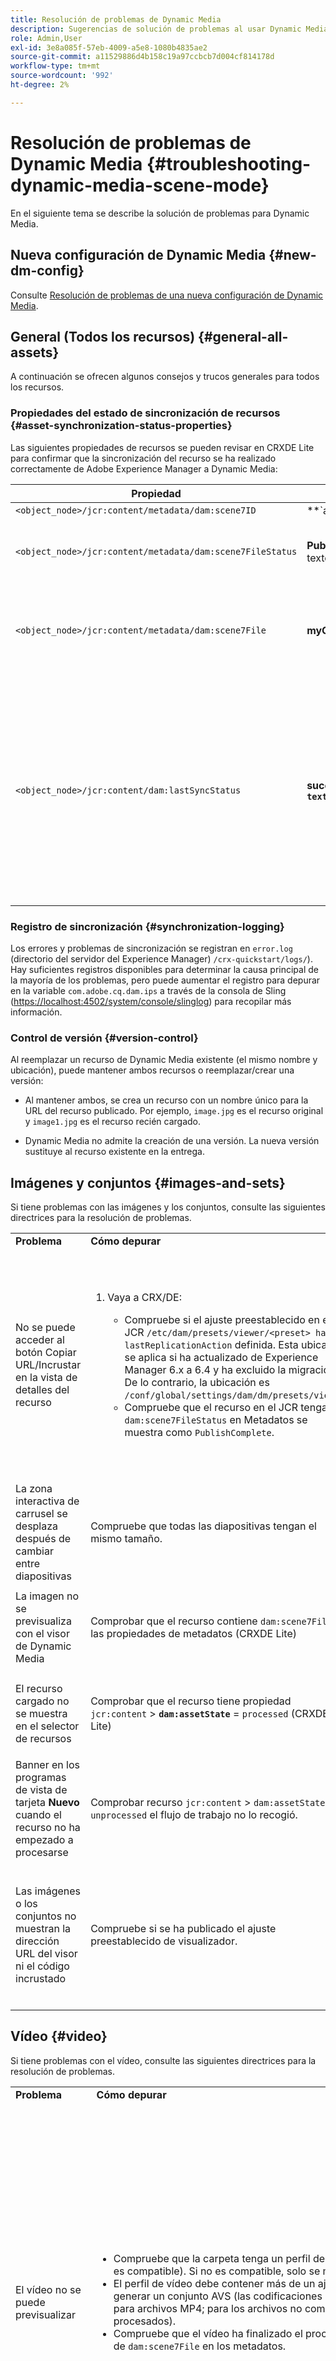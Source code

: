 ```yaml
---
title: Resolución de problemas de Dynamic Media
description: Sugerencias de solución de problemas al usar Dynamic Media.
role: Admin,User
exl-id: 3e8a085f-57eb-4009-a5e8-1080b4835ae2
source-git-commit: a11529886d4b158c19a97ccbcb7d004cf814178d
workflow-type: tm+mt
source-wordcount: '992'
ht-degree: 2%

---
```


# Resolución de problemas de Dynamic Media {#troubleshooting-dynamic-media-scene-mode}

En el siguiente tema se describe la solución de problemas para Dynamic Media.

## Nueva configuración de Dynamic Media {#new-dm-config}

Consulte [Resolución de problemas de una nueva configuración de Dynamic Media](/help/assets/dynamic-media/config-dm.md#troubleshoot-dm-config).

## General (Todos los recursos) {#general-all-assets}

A continuación se ofrecen algunos consejos y trucos generales para todos los recursos.

### Propiedades del estado de sincronización de recursos {#asset-synchronization-status-properties}

Las siguientes propiedades de recursos se pueden revisar en CRXDE Lite para confirmar que la sincronización del recurso se ha realizado correctamente de Adobe Experience Manager a Dynamic Media:

| **Propiedad** | **Ejemplo** | **Descripción** |
|---|---|---|
| `<object_node>/jcr:content/metadata/dam:scene7ID` | **`a|364266`** | Indicador general de que el nodo está vinculado a Dynamic Media. |
| `<object_node>/jcr:content/metadata/dam:scene7FileStatus` | **PublishComplete** o texto de error | Estado de carga de recursos en Dynamic Media. |
| `<object_node>/jcr:content/metadata/dam:scene7File` | **myCompany/myAssetID** | Debe rellenarse para generar direcciones URL para el recurso remoto de Dynamic Media. |
| `<object_node>/jcr:content/dam:lastSyncStatus` | **success** o **error:`<error text>`** | Estado de sincronización de conjuntos (conjuntos de giros, conjuntos de imágenes, etc.), ajustes preestablecidos de imagen, ajustes preestablecidos de visor, actualizaciones de mapas de imágenes para un recurso o imágenes editadas. |

### Registro de sincronización {#synchronization-logging}

Los errores y problemas de sincronización se registran en `error.log` (directorio del servidor del Experience Manager) `/crx-quickstart/logs/`). Hay suficientes registros disponibles para determinar la causa principal de la mayoría de los problemas, pero puede aumentar el registro para depurar en la variable `com.adobe.cq.dam.ips` a través de la consola de Sling ([https://localhost:4502/system/console/slinglog](https://localhost:4502/system/console/slinglog)) para recopilar más información.

### Control de versión {#version-control}

Al reemplazar un recurso de Dynamic Media existente (el mismo nombre y ubicación), puede mantener ambos recursos o reemplazar/crear una versión:

* Al mantener ambos, se crea un recurso con un nombre único para la URL del recurso publicado. Por ejemplo, `image.jpg` es el recurso original y `image1.jpg` es el recurso recién cargado.

* Dynamic Media no admite la creación de una versión. La nueva versión sustituye al recurso existente en la entrega.

## Imágenes y conjuntos {#images-and-sets}

Si tiene problemas con las imágenes y los conjuntos, consulte las siguientes directrices para la resolución de problemas.

<table>
 <tbody>
  <tr>
   <td><strong>Problema  </strong></td>
   <td><strong>Cómo depurar</strong></td>
   <td><strong>Solución</strong></td>
  </tr>
  <tr>
   <td>No se puede acceder al botón Copiar URL/Incrustar en la vista de detalles del recurso</td>
   <td>
    <ol>
     <li><p>Vaya a CRX/DE:</p>
      <ul>
       <li>Compruebe si el ajuste preestablecido en el JCR <code>/etc/dam/presets/viewer/&lt;preset&gt; has lastReplicationAction</code> definida. Esta ubicación se aplica si ha actualizado de Experience Manager 6.x a 6.4 y ha excluido la migración. De lo contrario, la ubicación es <code>/conf/global/settings/dam/dm/presets/viewer</code>.</li>
       <li>Compruebe que el recurso en el JCR tenga <code>dam:scene7FileStatus</code><strong> </strong>en Metadatos se muestra como <code>PublishComplete</code>.</li>
      </ul> </li>
    </ol> </td>
   <td><p>Actualice la página/navegue a otra página y vuelva (el JSP del carril lateral debe volver a compilarse)</p> <p>Si eso no funciona:</p>
    <ul>
     <li>Publicar recurso.</li>
     <li>Vuelva a cargar el recurso y publíquelo.</li>
    </ul> </td>
  </tr>
  <tr>
   <td>La zona interactiva de carrusel se desplaza después de cambiar entre diapositivas</td>
   <td><p>Compruebe que todas las diapositivas tengan el mismo tamaño.</p> </td>
   <td><p>Utilice solo imágenes con el mismo tamaño para el carrusel.</p> </td>
  </tr>
  <tr>
   <td>La imagen no se previsualiza con el visor de Dynamic Media</td>
   <td><p>Comprobar que el recurso contiene <code>dam:scene7File</code> en las propiedades de metadatos (CRXDE Lite)</p> </td>
   <td><p>Compruebe que todos los recursos hayan finalizado el procesamiento.</p> </td>
  </tr>
  <tr>
   <td>El recurso cargado no se muestra en el selector de recursos</td>
   <td><p>Comprobar que el recurso tiene propiedad <code>jcr:content</code> &gt; <strong><code>dam:assetState</code></strong> = <code>processed</code> (CRXDE Lite)</p> </td>
   <td><p>Compruebe que todos los recursos hayan finalizado el procesamiento.</p> </td>
  </tr>
  <tr>
   <td>Banner en los programas de vista de tarjeta <strong>Nuevo</strong> cuando el recurso no ha empezado a procesarse</td>
   <td>Comprobar recurso <code>jcr:content</code> &gt; <code>dam:assetState</code> = if <code>unprocessed</code> el flujo de trabajo no lo recogió.</td>
   <td>Espere hasta que el flujo de trabajo recoja el recurso.</td>
  </tr>
  <tr>
   <td>Las imágenes o los conjuntos no muestran la dirección URL del visor ni el código incrustado</td>
   <td>Compruebe si se ha publicado el ajuste preestablecido de visualizador.</td>
   <td><p>Vaya a <strong>Herramientas</strong> &gt; <strong>Recursos</strong> &gt; <strong>Ajustes preestablecidos de visor</strong> y publicar el ajuste preestablecido de visualizador.</p> </td>
  </tr>
 </tbody>
</table>

## Vídeo {#video}

Si tiene problemas con el vídeo, consulte las siguientes directrices para la resolución de problemas.

<table>
 <tbody>
  <tr>
   <td><strong>Problema  </strong></td>
   <td><strong>Cómo depurar</strong></td>
   <td><strong>Solución</strong></td>
  </tr>
  <tr>
   <td>El vídeo no se puede previsualizar</td>
   <td>
    <ul>
     <li>Compruebe que la carpeta tenga un perfil de vídeo asignado (si el formato de archivo no es compatible). Si no es compatible, solo se muestra una imagen.</li>
     <li>El perfil de vídeo debe contener más de un ajuste preestablecido de codificación para generar un conjunto AVS (las codificaciones únicas se tratan como contenido de vídeo para archivos MP4; para los archivos no compatibles, se trata igual que para los no procesados).</li>
     <li>Compruebe que el vídeo ha finalizado el procesamiento confirmando <code>dam:scene7FileAvs</code> de <code>dam:scene7File</code> en los metadatos.</li>
    </ul> </td>
   <td>
    <ol>
     <li>Asigne un perfil de vídeo a la carpeta .</li>
     <li>Edite el perfil de vídeo para incluir más de un ajuste preestablecido de codificación.</li>
     <li>Espere a que el vídeo termine de procesarse.</li>
     <li>Antes de volver a cargar el vídeo, asegúrese de que el flujo de trabajo de codificación de vídeo de Dynamic Media no se esté ejecutando.<br/> </li>
     <li>Vuelva a cargar el vídeo.</li>
    </ol> </td>
  </tr>
  <tr>
   <td>El vídeo no está codificado</td>
   <td>
    <ul>
     <li>Compruebe si el Cloud Service de Dynamic Media está configurado.</li>
     <li>Compruebe si un perfil de vídeo está asociado a la carpeta de carga.</li>
    </ul> </td>
   <td>
    <ol>
     <li>Compruebe que la configuración de Dynamic Media en Cloud Services esté correctamente configurada.</li>
     <li>Compruebe que la carpeta tiene un perfil de vídeo. Compruebe también el perfil de vídeo.</li>
    </ol> </td>
  </tr>
  <tr>
   <td>El procesamiento de vídeo tarda demasiado tiempo</td>
   <td><p>Para determinar si la codificación de vídeo sigue en curso o si ha entrado en estado de error:</p>
    <ul>
     <li>Comprobar el estado del vídeo <code>https://localhost:4502/crx/de/index.jsp#/content/dam/folder/videomp4/jcr%3Acontent</code> &gt; <code>dam:assetState</code></li>
    </ul> </td>
   <td> </td>
  </tr>
  <tr>
   <td>Falta la representación de vídeo</td>
   <td><p>Cuando se carga un vídeo, pero no hay representaciones codificadas:</p>
    <ul>
     <li>Compruebe que la carpeta tenga un perfil de vídeo asignado.</li>
     <li>Compruebe que el vídeo ha finalizado el procesamiento confirmando <code>dam:scene7FileAvs</code> en los metadatos.</li>
    </ul> </td>
   <td>
    <ol>
     <li>Asigne un perfil de vídeo a la carpeta .</li>
     <li>Espere a que el vídeo termine de procesarse.<br /> </li>
    </ol> </td>
  </tr>
 </tbody>
</table>

## Visores {#viewers}

Si tiene problemas con los visualizadores, consulte las siguientes directrices para la resolución de problemas.

<table>
 <tbody>
  <tr>
   <td><strong>Problema  </strong></td>
   <td><strong>Cómo depurar</strong></td>
   <td><strong>Solución</strong></td>
  </tr>
  <tr>
   <td>Los ajustes preestablecidos de visor no se publican</td>
   <td><p>Continúe con la página de diagnóstico del administrador de muestras: <code>https://localhost:4502/libs/dam/gui/content/s7dam/samplemanager/samplemanager.html</code></p> <p>Observe los valores calculados. Cuando funciona correctamente, verá:</p> <p><code>_DMSAMPLE status: 0 unsyced assets - activation not necessary
       _OOTB status: 0 unsyced assets - 0 unactivated assets</code></p> <p><strong>Nota</strong>: Los recursos del visor pueden tardar unos 10 minutos en sincronizarse tras la configuración de la nube de Dynamic Media.</p> <p>Si los recursos desactivados permanecen, seleccione cualquiera de los <strong>Lista de todos los recursos no activados</strong> para ver los detalles.</p> </td>
   <td>
    <ol>
     <li>Vaya a la lista de ajustes preestablecidos de visor en las herramientas de administración: <code>https://localhost:4502/libs/dam/gui/content/s7dam/samplemanager/samplemanager.html</code></li>
     <li>Seleccione todos los ajustes preestablecidos de visor y, a continuación, seleccione <strong>Publicación</strong>.</li>
     <li>Vuelva al administrador de muestras y observe que el recuento de recursos no activados es ahora cero.</li>
    </ol> </td>
  </tr>
  <tr>
   <td>La ilustración de Ajustes preestablecidos de visor devuelve 404 desde la vista previa en los detalles del recurso o copia de la URL o el código incrustado</td>
   <td><p>En CRXDE Lite, haga lo siguiente:</p>
    <ol>
     <li>Vaya a <code>&lt;sync-folder&gt;/_CSS/_OOTB</code> carpeta dentro de la carpeta de sincronización de Dynamic Media (por ejemplo, <code>/content/dam/_CSS/_OOTB</code>),</li>
     <li>Busque el nodo de metadatos del recurso problemático (por ejemplo, <code>&lt;sync-folder&gt;/_CSS/_OOTB/CarouselDotsLeftButton_dark_sprite.png/jcr:content/metadata/</code>).</li>
     <li>Compruebe la presencia de <code>dam:scene7*</code> propiedades. Si el recurso se sincronizó y publicó correctamente, verá la variable <code>dam:scene7FileStatus</code> está configurado para <strong>PublishComplete</strong>.</li>
     <li>Intente solicitar la ilustración directamente desde Dynamic Media concatenando los valores de las siguientes propiedades y literales de cadena
      <ul>
       <li><code>dam:scene7Domain</code></li>
       <li><code>"is/content"</code></li>
       <li><code>dam:scene7Folder</code></li>
       <li><code>&lt;asset-name&gt;</code></li>
       <li>Ejemplo: <code>https://&lt;server&gt;/is/content/myfolder/_CSS/_OOTB/CarouselDotsLeftButton_dark_sprite.png</code></li>
      </ul> </li>
    </ol> </td>
   <td><p>Si la ilustración de ajustes preestablecidos de visor o recursos de muestra no se han sincronizado ni publicado, reinicie todo el proceso de copia y sincronización:</p>
    <ol>
     <li>Vaya a <code>/libs/dam/gui/content/s7dam/samplemanager/samplemanager.html</code>
     </li>
     <li>Seleccione las siguientes acciones en orden:
      <ol>
       <li>Eliminar carpetas de sincronización.</li>
       <li>Eliminar carpeta de ajustes preestablecidos (abajo <code>/conf</code>).
       <li>Trabajo asincrónico de configuración de déclencheur DM.</li>
      </ol> </li>
     <li>Espere a que se notifique de la sincronización correcta en la bandeja de entrada del Experience Manager.
     </li>
    </ol> </td>
  </tr>
 </tbody>
</table>
